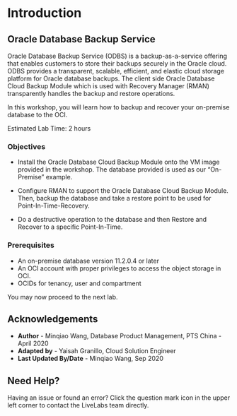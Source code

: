 # Introduction

## Oracle Database Backup Service

Oracle Database Backup Service (ODBS) is a backup-as-a-service offering that enables customers to store their backups securely in the Oracle cloud. ODBS provides a transparent, scalable, efficient, and elastic cloud storage platform for Oracle database backups. The client side Oracle Database Cloud Backup Module which is used with Recovery Manager (RMAN) transparently handles the backup and restore operations.

In this workshop, you will learn how to backup and recover your on-premise database to the OCI.

Estimated Lab Time: 2 hours

### Objectives

- Install the Oracle Database Cloud Backup Module onto the VM image provided in the workshop. The database provided is used as our “On-Premise” example.

- Configure RMAN to support the Oracle Database Cloud Backup Module. Then, backup the database and take a restore point to be used for Point-In-Time-Recovery.

- Do a destructive operation to the database and then Restore and Recover to a specific Point-In-Time.

### Prerequisites

- An on-premise database version 11.2.0.4 or later
- An OCI account with proper privileges to access the object storage in OCI.
- OCIDs for tenancy, user and compartment

You may now proceed to the next lab.

## Acknowledgements

- **Author** - Minqiao Wang, Database Product Management, PTS China - April 2020
- **Adapted by** -  Yaisah Granillo, Cloud Solution Engineer
- **Last Updated By/Date** - Minqiao Wang, Sep 2020

## Need Help?  
Having an issue or found an error?  Click the question mark icon in the upper left corner to contact the LiveLabs team directly.
